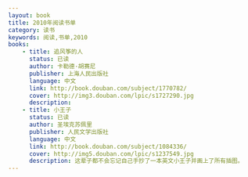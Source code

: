 ```yaml
---
layout: book
title: 2010年阅读书单
category: 读书
keywords: 阅读,书单,2010
books: 
    - title: 追风筝的人
      status: 已读
      author: 卡勒德·胡赛尼
      publisher: 上海人民出版社
      language: 中文
      link: http://book.douban.com/subject/1770782/
      cover: http://img3.douban.com/lpic/s1727290.jpg
      description: 
    - title: 小王子
      status: 已读
      author: 圣埃克苏佩里
      publisher: 人民文学出版社
      language: 中文
      link: http://book.douban.com/subject/1084336/
      cover: http://img5.douban.com/lpic/s1237549.jpg
      description: 这辈子都不会忘记自己手抄了一本英文小王子并画上了所有插图。
---
```

